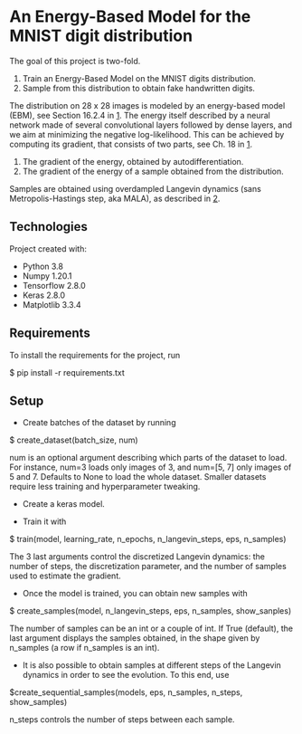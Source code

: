 # An Energy-Based Model for the MNIST digit distribution

The goal of this project is two-fold.

1. Train an Energy-Based Model on the MNIST digits distribution.
2. Sample from this distribution to obtain fake handwritten digits.

The distribution on 28 x 28 images is modeled by an energy-based model (EBM), see Section 16.2.4 in [1][1]. The energy itself described by a neural network made of several convolutional layers followed by dense layers, and we aim at minimizing the negative log-likelihood. This can be achieved by computing its gradient, that consists of two parts, see Ch. 18 in [1][1].

1. The gradient of the energy, obtained by autodifferentiation.
2. The gradient of the energy of a sample obtained from the distribution.

Samples are obtained using overdampled Langevin dynamics (sans Metropolis-Hastings step, aka MALA), as described in [2][2].

## Technologies

Project created with:
- Python 3.8
- Numpy 1.20.1
- Tensorflow 2.8.0
- Keras 2.8.0
- Matplotlib 3.3.4

## Requirements

To install the requirements for the project, run

$ pip install -r requirements.txt

## Setup

- Create batches of the dataset by running

$ create_dataset(batch_size, num)

num is an optional argument describing which parts of the dataset to load. For instance, num=3 loads only images of 3, and num=[5, 7] only images of 5 and 7. Defaults to None to load the whole dataset. Smaller datasets require less training and hyperparameter tweaking.

- Create a keras model.

- Train it with

$ train(model, learning_rate, n_epochs, n_langevin_steps, eps, n_samples)

The 3 last arguments control the discretized Langevin dynamics: the number of steps, the discretization parameter, and the number of samples used to estimate the gradient.

- Once the model is trained, you can obtain new samples with

$ create_samples(model, n_langevin_steps, eps, n_samples, show_sanples)

The number of samples can be an int or a couple of int. If True (default), the last argument displays the samples obtained, in the shape given by n_samples (a row if n_samples is an int).

- It is also possible to obtain samples at different steps of the Langevin dynamics in order to see the evolution. To this end, use

$create_sequential_samples(models, eps, n_samples, n_steps, show_samples)

n_steps controls the number of steps between each sample.

[1]: http://www.deeplearningbook.org
[2]: https://arxiv.org/abs/1903.08689